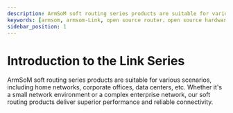 ```yaml
---
description: ArmSoM soft routing series products are suitable for various scenarios, including home networks, corporate offices, data centers, etc. Whether it's a small network environment or a complex enterprise network, our soft routing products deliver superior performance and reliable connectivity.
keywords: [armsom, armsom-Link, open source router，open source hardware, maker kit, rockchip]
sidebar_position: 1
---
```


# Introduction to the Link Series

ArmSoM soft routing series products are suitable for various scenarios, including home networks, corporate offices, data centers, etc. Whether it's a small network environment or a complex enterprise network, our soft routing products deliver superior performance and reliable connectivity.